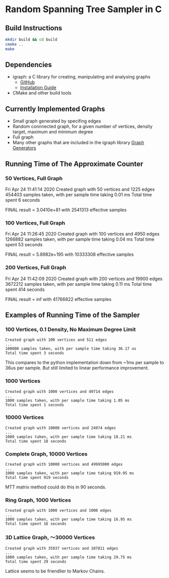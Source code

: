 # Random Spanning Tree Sampler in C

## Build Instructions
``` bash
mkdir build && cd build
cmake ..
make
```
## Dependencies
- igraph: a C library for creating, manipulating and analysing graphs 
  - [GitHub](https://github.com/igraph/igraph)
  - [Installation Guide](https://igraph.org/c/)
- CMake and other build tools

## Currently Implemented Graphs
- Small graph generated by specifing edges
- Random connnected graph, for a given number of vertices, density target, maximum and minimum degree
- Full graph
- Many other graphs that are included in the igraph library [Graph Generators](https://igraph.org/c/doc/igraph-Generators.html)

## Running Time of The Approximate Counter

### 50 Vertices, Full Graph
Fri Apr 24 11:41:14 2020
Created graph with 50 vertices and 1225 edges
454403 samples taken, with per sample time taking 0.01 ms
Total time spent 6 seconds

FINAL result = 3.0410e+81 with 2541313 effective samples

### 100 Vertices, Full Graph
Fri Apr 24 11:26:45 2020
Created graph with 100 vertices and 4950 edges
1266882 samples taken, with per sample time taking 0.04 ms
Total time spent 53 seconds

FINAL result = 5.8982e+195 with 10333308 effective samples


### 200 Vertices, Full Graph

Fri Apr 24 11:42:09 2020
Created graph with 200 vertices and 19900 edges
3672212 samples taken, with per sample time taking 0.11 ms
Total time spent 414 seconds

FINAL result = inf with 41766822 effective samples

## Examples of Running Time of the Sampler

### 100 Vertices, 0.1 Density, No Maximum Degree Limit
```
Created graph with 100 vertices and 511 edges
...
100000 samples taken, with per sample time taking 36.17 us
Total time spent 3 seconds
```
This compares to the python implementation down from ~1ms per sample to 36us per sample. But still limited to linear performance improvement.

### 1000 Vertices
```
Created graph with 1000 vertices and 49714 edges
...
1000 samples taken, with per sample time taking 1.05 ms
Total time spent 1 seconds
```

### 10000 Vertices
```
Created graph with 10000 vertices and 24974 edges
...
1000 samples taken, with per sample time taking 18.21 ms
Total time spent 18 seconds
```

### Complete Graph, 10000 Vertices
```
Created graph with 10000 vertices and 49995000 edges
...
1000 samples taken, with per sample time taking 919.95 ms
Total time spent 919 seconds

```

MTT matrix method could do this in 90 seconds.

### Ring Graph, 1000 Vertices
```
Created graph with 1000 vertices and 1000 edges
...
1000 samples taken, with per sample time taking 16.95 ms
Total time spent 16 seconds
```

### 3D Lattice Graph, ～30000 Vertices
```
Created graph with 35937 vertices and 107811 edges
...
1000 samples taken, with per sample time taking 29.75 ms
Total time spent 29 seconds
```

Lattice seems to be friendlier to Markov Chains.